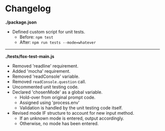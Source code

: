 # Changelog

**./package.json**
* Defined custom script for unit tests.
	* Before: `npm test`
	* After: `npm run tests --mode=whatever`

---

**./tests/fox-test-main.js**
* Removed 'readline' requirement.
* Added 'mocha' requirement.
* Removed 'readConsole' variable.
* Removed `readConsole.question` call.
* Uncommented unit testing code.
* Declared 'chosenMode' as a global variable.
	* Hold-over from original prompt code.
	* Assigned using 'process.env'
	* Validation is handled by the unit testing code itself.
* Revised mode IF structure to account for new input method.
	* If an unknown mode is entered, output accordingly.
	* Otherwise, no mode has been entered.